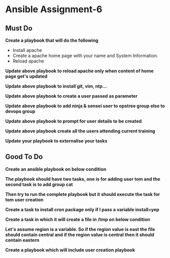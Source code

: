 # Ansible Assignment-6 #

## Must Do ##

**Create a playbook that will do the following**
*  Install apache
*  Create a apache home page with your name and System Information.
*  Reload apache


**Update above playbook to reload apache only when content of home page get's updated**

**Update above playbook to install git, vim, ntp...**

**Update above playbook to create a user passed as parameter**

**Update above playbook to add ninja & sensei user to opstree group else to devops group**

**Update above playbook to prompt for user details to be created**

**Update above playbook create all the users attending current training**

**Update your playbook to externalise your tasks**


## Good To Do ##

**Create an ansible playbook on below condition**

**The playbook should have two tasks, one is for adding user tom and the second task is to add group cat**

**Then try to run the complete playbook but it should execute the task for tom user creation**

**Create a task to install cron package only if I pass a variable install=yep**

**Create a task in which it will create a file in /tmp on below condition**

**Let's assume region is a variable. So if the region value is east the file should contain central and if the region value is central then it should contain eastern**

**Create a playbook which will include user creation playbook**
